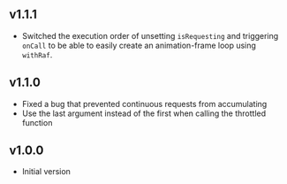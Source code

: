## v1.1.1

- Switched the execution order of unsetting `isRequesting` and triggering `onCall` to be able to easily create an animation-frame loop using `withRaf`.

## v1.1.0

- Fixed a bug that prevented continuous requests from accumulating
- Use the last argument instead of the first when calling the throttled function

## v1.0.0

- Initial version
